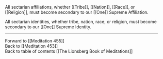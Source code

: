 All sectarian affiliations, whether [[Tribe]], [[Nation]], [[Race]], or [[Religion]], must become secondary to our [[One]] Supreme Affiliation.  

All sectarian identities, whether tribe, nation, race, or religion, must become secondary to our [[One]] Supreme Identity. 

___

Forward to [[Meditation 455]]  
Back to [[Meditation 453]]  
Back to table of contents [[The Lionsberg Book of Meditations]]  
